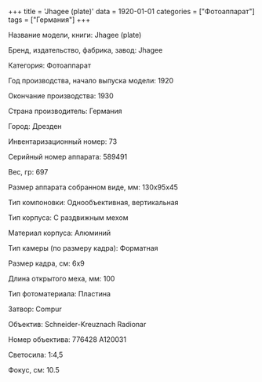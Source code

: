 +++
title = 'Jhagee (plate)'
data = 1920-01-01
categories = ["Фотоаппарат"]
tags = ["Германия"]
+++

Название модели, книги: Jhagee (plate)

Бренд, издательство, фабрика, завод: Jhagee

Категория: Фотоаппарат

Год производства, начало выпуска модели: 1920

Окончание производства: 1930

Страна производитель: Германия

Город: Дрезден

Инвентаризационный номер: 73

Серийный номер аппарата: 589491

Вес, гр: 697

Размер аппарата  собранном виде, мм: 130x95x45

Тип компоновки: Однообъективная, вертикальная

Тип корпуса: С раздвижным мехом

Материал корпуса: Алюминий

Тип камеры (по размеру кадра): Форматная

Размер кадра, см: 6х9

Длина открытого меха, мм: 100

Тип фотоматериала: Пластина

Затвор: Compur

Объектив: Schneider-Kreuznach Radionar

Номер объектива: 776428
A120031

Светосила: 1:4,5

Фокус, см: 10.5

